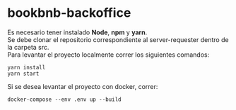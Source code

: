 # bookbnb-backoffice

Es necesario tener instalado **Node**, **npm** y **yarn**.  
Se debe clonar el repositorio correspondiente al server-requester dentro de la carpeta src.  
Para levantar el proyecto localmente correr los siguientes comandos:  

```yarn install```  
```yarn start```

Si se desea levantar el proyecto con docker, correr:

```docker-compose --env .env up --build```
